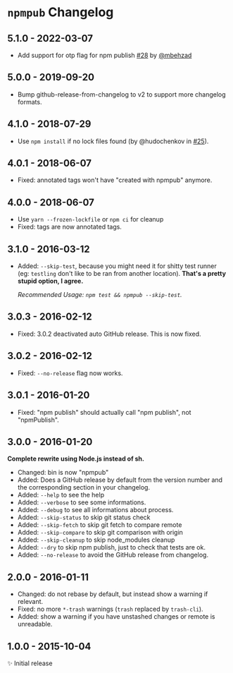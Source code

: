 # `npmpub` Changelog

## 5.1.0 - 2022-03-07

- Add support for otp flag for npm publish [#28](https://github.com/MoOx/npmpub/pull/28) by [@mbehzad](https://github.com/mbehzad)

## 5.0.0 - 2019-09-20

- Bump github-release-from-changelog to v2 to support more changelog formats.

## 4.1.0 - 2018-07-29

- Use `npm install` if no lock files found (by @hudochenkov in [#25](https://github.com/MoOx/npmpub/pull/25)).

## 4.0.1 - 2018-06-07

- Fixed: annotated tags won't have "created with npmpub" anymore.

## 4.0.0 - 2018-06-07

- Use `yarn --frozen-lockfile` or `npm ci` for cleanup
- Fixed: tags are now annotated tags.

## 3.1.0 - 2016-03-12

- Added: `--skip-test`, because you might need it for shitty test runner
  (eg: `testling` don't like to be ran from another location).
  **That's a pretty stupid option, I agree.**

  _Recommended Usage: `npm test && npmpub --skip-test`._

## 3.0.3 - 2016-02-12

- Fixed: 3.0.2 deactivated auto GitHub release. This is now fixed.

## 3.0.2 - 2016-02-12

- Fixed: `--no-release` flag now works.

## 3.0.1 - 2016-01-20

- Fixed: "npm publish" should actually call "npm publish", not "npmPublish".

## 3.0.0 - 2016-01-20

**Complete rewrite using Node.js instead of sh.**

- Changed: bin is now "npmpub"
- Added: Does a GitHub release by default from the version number and the
  corresponding section in your changelog.
- Added: `--help` to see the help
- Added: `--verbose` to see some informations.
- Added: `--debug` to see all informations about process.
- Added: `--skip-status` to skip git status check
- Added: `--skip-fetch` to skip git fetch to compare remote
- Added: `--skip-compare` to skip git comparison with origin
- Added: `--skip-cleanup` to skip node_modules cleanup
- Added: `--dry` to skip npm publish, just to check that tests are ok.
- Added: `--no-release` to avoid the GitHub release from changelog.

## 2.0.0 - 2016-01-11

- Changed: do not rebase by default, but instead show a warning if relevant.
- Fixed: no more `*-trash` warnings (`trash` replaced by `trash-cli`).
- Added: show a warning if you have unstashed changes or remote is unreadable.

## 1.0.0 - 2015-10-04

✨ Initial release
